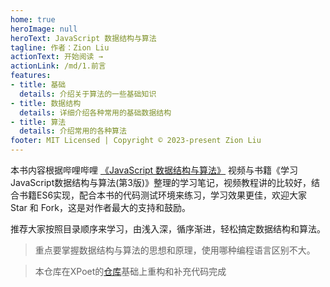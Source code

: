 ```yaml
---
home: true
heroImage: null
heroText: JavaScript 数据结构与算法
tagline: 作者：Zion Liu
actionText: 开始阅读 →
actionLink: /md/1.前言
features:
- title: 基础
  details: 介绍关于算法的一些基础知识
- title: 数据结构
  details: 详细介绍各种常用的基础数据结构
- title: 算法
  details: 介绍常用的各种算法
footer: MIT Licensed | Copyright © 2023-present Zion Liu
---
```


本书内容根据哔哩哔哩 [《JavaScript 数据结构与算法》](https://www.bilibili.com/video/BV1x7411L7Q7?p=1) 视频与书籍《学习JavaScript数据结构与算法(第3版)》整理的学习笔记，视频教程讲的比较好，结合书籍ES6实现，配合本书的代码测试环境来练习，学习效果更佳，欢迎大家 Star 和 Fork，这是对作者最大的支持和鼓励。  

推荐大家按照目录顺序来学习，由浅入深，循序渐进，轻松搞定数据结构和算法。

> 重点要掌握数据结构与算法的思想和原理，使用哪种编程语言区别不大。

> 本仓库在XPoet的[仓库](https://github.com/XPoet/js-data-structures-and-algorithms)基础上重构和补充代码完成
